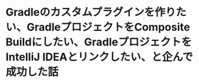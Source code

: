 # Gradleのカスタムプラグインを作りたい、GradleプロジェクトをComposite Buildにしたい、GradleプロジェクトをIntelliJ IDEAとリンクしたい、と企んで成功した話
